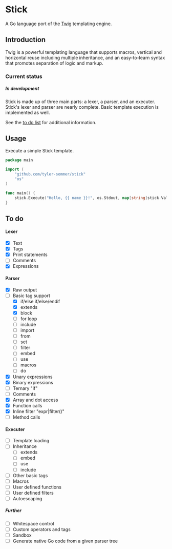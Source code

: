 Stick
=====

A Go language port of the [Twig](http://twig.sensiolabs.org/) templating engine. 


Introduction
------------

Twig is a powerful templating language that supports macros, vertical and 
horizontal reuse including multiple inheritance, and an easy-to-learn syntax that
promotes separation of logic and markup.


### Current status

##### In development

Stick is made up of three main parts: a lexer, a parser, and an executer. Stick's lexer and parser are 
nearly complete. Basic template execution is implemented as well.

See the [to do list](#to-do) for additional information.


Usage
-----

Execute a simple Stick template.

```go
package main

import (
	"github.com/tyler-sommer/stick"
	"os"
)

func main() {
	stick.Execute("Hello, {{ name }}!", os.Stdout, map[string]stick.Value{"name": "Tyler"})
}
```


To do
-----

#### Lexer
- [x] Text
- [x] Tags
- [x] Print statements
- [ ] Comments
- [x] Expressions

#### Parser
- [x] Raw output
- [ ] Basic tag support
    - [x] if/else if/else/endif
    - [x] extends
    - [x] block
    - [ ] for loop
    - [ ] include
    - [ ] import
    - [ ] from
    - [ ] set
    - [ ] filter
    - [ ] embed
    - [ ] use
    - [ ] macros
    - [ ] do
- [x] Unary expressions
- [x] Binary expressions
- [ ] Ternary "if"
- [ ] Comments
- [x] Array and dot access
- [x] Function calls
- [x] Inline filter "expr|filter()"
- [ ] Method calls

#### Executer
- [ ] Template loading
- [ ] Inheritance
    - [ ] extends
    - [ ] embed
    - [ ] use
    - [ ] include
- [ ] Other basic tags
- [ ] Macros
- [ ] User defined functions
- [ ] User defined filters
- [ ] Autoescaping

##### Further
- [ ] Whitespace control
- [ ] Custom operators and tags
- [ ] Sandbox
- [ ] Generate native Go code from a given parser tree
